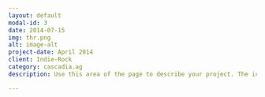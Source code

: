 ```yaml
---
layout: default
modal-id: 3
date: 2014-07-15
img: thr.png
alt: image-alt
project-date: April 2014
client: Indie-Rock
category: cascadia.ag
description: Use this area of the page to describe your project. The icon above is part of a free icon set by <a href="https://sellfy.com/p/8Q9P/jV3VZ/">Flat Icons</a>. On their website, you can download their free set with 16 icons, or you can purchase the entire set with 146 icons for only $12!

---
```

